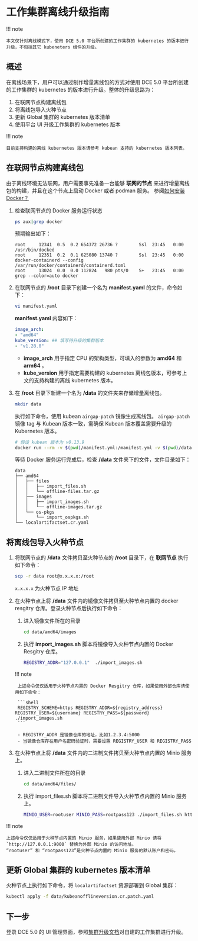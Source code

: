 # 工作集群离线升级指南

!!! note

    本文仅针对离线模式下，使用 DCE 5.0 平台所创建的工作集群的 kubernetes 的版本进行升级，不包括其它 kubeneters 组件的升级。

## 概述

在离线场景下，用户可以通过制作增量离线包的方式对使用 DCE 5.0 平台所创建的工作集群的 kubernetes 的版本进行升级。整体的升级思路为：
1. 在联网节点构建离线包
2. 将离线包导入火种节点
3. 更新 Global 集群的 kubernetes 版本清单
4. 使用平台 UI 升级工作集群的 kubernetes 版本

!!! note

    目前支持构建的离线 kubernetes 版本请参考 kubean 支持的 kubernetes 版本列表。

## 在联网节点构建离线包

由于离线环境无法联网，用户需要事先准备一台能够 **联网的节点** 来进行增量离线包的构建，并且在这个节点上启动 Docker 或者 podman 服务。
参阅[如何安装 Docker？](../../blogs/230315-install-on-linux.md)

1. 检查联网节点的 Docker 服务运行状态

    ```bash
    ps aux|grep docker
    ```

    预期输出如下：

    ```console
    root     12341  0.5  0.2 654372 26736 ?        Ssl  23:45   0:00 /usr/bin/docked
    root     12351  0.2  0.1 625080 13740 ?        Ssl  23:45   0:00 docker-containerd --config /var/run/docker/containerd/containerd.toml
    root     13024  0.0  0.0 112824   980 pts/0    S+   23:45   0:00 grep --color=auto docker
    ```

2. 在联网节点的 __/root__ 目录下创建一个名为 __manifest.yaml__ 的文件，命令如下：

    ```bash
    vi manifest.yaml
    ```

    __manifest.yaml__ 内容如下：

    ```yaml title="manifest.yaml"
    image_arch:
    - "amd64"
    kube_version: ## 填写待升级的集群版本
    - "v1.28.0"
    ```

    - __image_arch__ 用于指定 CPU 的架构类型，可填入的参数为 __amd64__ 和 __arm64__ 。
    - __kube_version__ 用于指定需要构建的 kubernetes 离线包版本，可参考上文的支持构建的离线 kubernetes 版本。

3. 在 __/root__ 目录下新建一个名为 __/data__ 的文件夹来存储增量离线包。

    ```bash
    mkdir data
    ```

    执行如下命令，使用 kubean `airgap-patch` 镜像生成离线包。
    `airgap-patch` 镜像 tag 与 Kubean 版本一致，需确保 Kubean 版本覆盖需要升级的 Kubernetes 版本。

    ```bash
    # 假设 kubean 版本为 v0.13.9
    docker run --rm -v $(pwd)/manifest.yml:/manifest.yml -v $(pwd)/data:/data ghcr.m.daocloud.io/kubean-io/airgap-patch:v0.13.9
    ```

    等待 Docker 服务运行完成后，检查 __/data__ 文件夹下的文件，文件目录如下：

    ```console
    data
    ├── amd64
    │   ├── files
    │   │   ├── import_files.sh
    │   │   └── offline-files.tar.gz
    │   ├── images
    │   │   ├── import_images.sh
    │   │   └── offline-images.tar.gz
    │   └── os-pkgs
    │       └── import_ospkgs.sh
    └── localartifactset.cr.yaml
    ```

## 将离线包导入火种节点

1. 将联网节点的 __/data__ 文件拷贝至火种节点的 __/root__ 目录下，在 **联网节点** 执行如下命令：

    ```bash
    scp -r data root@x.x.x.x:/root
    ```

    `x.x.x.x` 为火种节点 IP 地址

2. 在火种节点上将 __/data__ 文件内的镜像文件拷贝至火种节点内置的 docker resgitry 仓库。登录火种节点后执行如下命令：

    1. 进入镜像文件所在的目录
    
        ```bash
        cd data/amd64/images
        ```

    2. 执行 __import_images.sh__ 脚本将镜像导入火种节点内置的 Docker Resgitry 仓库。
   
        ```bash
        REGISTRY_ADDR="127.0.0.1"  ./import_images.sh
        ```

    !!! note

        上述命令仅仅适用于火种节点内置的 Docker Resgitry 仓库，如果使用外部仓库请使用如下命令：
        
        ```shell
        REGISTRY_SCHEME=https REGISTRY_ADDR=${registry_address} REGISTRY_USER=${username} REGISTRY_PASS=${password} ./import_images.sh
        ```

        - REGISTRY_ADDR 是镜像仓库的地址，比如1.2.3.4:5000
        - 当镜像仓库存在用户名密码验证时，需要设置 REGISTRY_USER 和 REGISTRY_PASS

3. 在火种节点上将 __/data__ 文件内的二进制文件拷贝至火种节点内置的 Minio 服务上。

    1. 进入二进制文件所在的目录
    
        ```bash
        cd data/amd64/files/
        ```

    2. 执行 import_files.sh 脚本将二进制文件导入火种节点内置的 Minio 服务上。
    
        ```bash
        MINIO_USER=rootuser MINIO_PASS=rootpass123 ./import_files.sh http://127.0.0.1:9000
        ```

!!! note

    上述命令仅仅适用于火种节点内置的 Minio 服务，如果使用外部 Minio 请将 `http://127.0.0.1:9000` 替换为外部 Minio 的访问地址。
    “rootuser” 和 “rootpass123”是火种节点内置的 Minio 服务的默认账户和密码。

## 更新 Global 集群的 kubernetes 版本清单

火种节点上执行如下命令，将 `localartifactset` 资源部署到 Global 集群：

```bash
kubectl apply -f data/kubeanofflineversion.cr.patch.yaml
```

## 下一步

登录 DCE 5.0 的 UI 管理界面，参照[集群升级文档](../../kpanda/user-guide/clusters/upgrade-cluster.md)对自建的工作集群进行升级。
